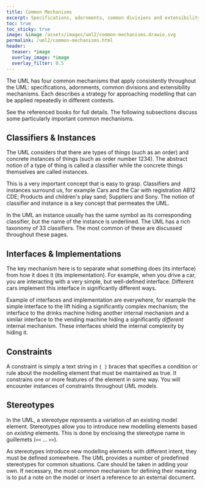 ```yaml
---
title: Common Mechanisms
excerpt: Specifications, adornments, common divisions and extensibility mechanisms.
toc: true
toc_sticky: true
image: &image /assets/images/uml2/common-mechanisms.drawio.svg
permalink: /uml2/common-mechanisms.html
header:
  teaser: *image
  overlay_image: *image
  overlay_filter: 0.5
---
```

The UML has four common mechanisms that apply consistently throughout the UML: specifications, adornments, common divisions and extensibility mechanisms. Each describes a strategy for approaching modelling that can be applied repeatedly in different contexts.

See the referenced books for full details. The following subsections discuss some particularly important common mechanisms.

## Classifiers & Instances

The UML considers that there are types of things (such as an order) and concrete instances of things (such as order number 1234). The abstract notion of a type of thing is called a classifier while the concrete things themselves are called instances.

This is a very important concept that is easy to grasp. Classifiers and instances surround us, for example Cars and the Car with registration AB12 CDE; Products and children's play sand; Suppliers and Sony. The notion of classifier and instance is a key concept that permeates the UML.

In the UML an instance usually has the same symbol as its corresponding classifier, but the name of the instance is underlined. The UML has a rich taxonomy of 33 classifiers. The most common of these are discussed throughout these pages.

## Interfaces & Implementations

The key mechanism here is to separate what something does (its interface) from how it does it (its implementation). For example, when you drive a car, you are interacting with a very simple, but well-defined interface. Different cars implement this interface in significantly different ways.

Example of interfaces and implementation are everywhere, for example the simple interface to the lift hiding a significantly complex mechanism; the interface to the drinks machine hiding another internal mechanism and a similar interface to the vending machine hiding a significantly *different* internal mechanism. These interfaces shield the internal complexity by hiding it.

## Constraints

A constraint is simply a text string in `{ }` braces that specifies a condition or rule about the modelling element that must be maintained as true. It constrains one or more features of the element in some way. You will encounter instances of constraints throughout UML models.

## Stereotypes

In the UML, a stereotype represents a variation of an existing model element. Stereotypes allow you to introduce new modelling elements based on *existing* elements. This is done by enclosing the stereotype name in guillemets (`<<` … `>>`).

As stereotypes introduce new modelling elements with different intent, they must be defined somewhere. The UML provides a number of predefined stereotypes for common situations. Care should be taken in adding your own. If necessary, the most common mechanism for defining their meaning is to put a note on the model or insert a reference to an external document.
